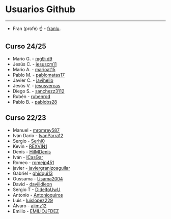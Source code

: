 # Usuarios Github

----

* Fran (profe) :point_up: - [franlu](https://github.com/franlu).

## Curso 24/25

* Mario G. - [mg9-d9](https://github.com/mg9-d9)
* Jesús C. - [jesuscm11](https://github.com/jesuscm11)
* Mario A. - [marioat15](https://github.com/Marioat15)
* Pablo M. - [pablomatas17](https://github.com/pablomatas17)
* Javier C. - [javihelio](https://github.com/javihelio)
* Jesús V. - [jesusvercas](https://github.com/jesusvercas)
* Diego S. - [sanchezz3112](https://github.com/sanchezz3112)
* Rubén - [rubenrod](https://github.com/rubenrod)
* Pablo B.  - [pablobs28](https://github.com/)

## Curso 22/23

* Manuel - [mromrey587](https://github.com/mromrey587/1-GSDAM-Lenguaje-De-Marcas)
* Iván Darío - [IvanParra12](https://github.com/IvanParra12/1DAM-LMSGI)
* Sergio - [Serhi0](https://github.com/Serhi0/1DAM-LMSGI)
* Kevin - [REXVIN1](https://github.com/REXVIN1/1-DAM-LMSGI)
* Denis - [HiIMDenis](https://github.com/HiIMDenis)
* Iván - [ICasGar](https://github.com/ICasGar/1-DAM/tree/ICasGar/1-DAM-LDMSGI)
* Romeo - [romejp451](https://github.com/romejp451)
* javier - [javiergranizoaguilar](https://github.com/javiergranizoaguilar/1-dam-LMSGI)
* Gabriel - [ghidqui13](https://github.com/ghidqui13/1DAM-LMSGI)
* Oussama - [Usama2004](https://github.com/Usama2004/1-DAM-LMSGI)
* David - [daviiidleon](https://github.com/daviiidleon)
* Sergio T - [DidelfoUwU](https://github.com/DidelfoUwU/1Dam-LMSGI)
* Antonio - [Antonioquiros](https://github.com/Antonioquiros/1-DAM-LMSGI)
* Luis - [luislopez229](https://github.com/luislopez229/1-DAM-LMSGI)
* Álvaro - [ajimz12](https://github.com/ajimz12/1DAM-LMSGI)
* Emilio - [EMILIOJFDEZ](https://github.com/EMILIOJFDEZ/1-DAM-LMSGI)
